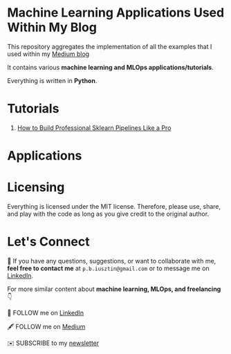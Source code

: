 # Machine Learning Applications Used Within My Blog

This repository aggregates the implementation of all the examples that I used within my [Medium blog](https://medium.com/@pauliusztin)

It contains various **machine learning and MLOps applications/tutorials**.

Everything is written in **Python**.

# Tutorials
1. [How to Build Professional Sklearn Pipelines Like a Pro](./professional-sklearn-pipelines)


# Applications


# Licensing
Everything is licensed under the MIT license. Therefore, please use, share, and play with the code as long as you give credit to the original author.

# Let's Connect
👋 If you have any questions, suggestions, or want to collaborate with me, **feel free to contact me** 
at `p.b.iusztin@gmail.com` or to message me on [LinkedIn](https://www.linkedin.com/in/pauliusztin/).

For more similar content about **machine learning, MLOps, and freelancing** 👇

📘 FOLLOW me on [LinkedIn](https://medium.com/@pauliusztin) 

🖋️ FOLLOW me on [Medium](https://medium.com/@pauliusztin)

✉️ SUBSCRIBE to my [newsletter](https://pauliusztin.medium.com/subscribe)
